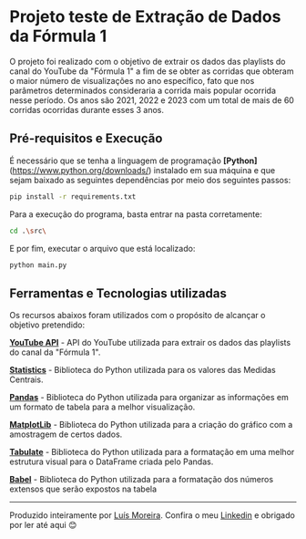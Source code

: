 # Projeto teste de Extração de Dados da Fórmula 1

O projeto foi realizado com o objetivo de extrair os dados das playlists do canal do YouTube da "Fórmula 1" a fim de se obter as corridas que obteram o maior número de visualizações no ano específico, fato que nos parâmetros determinados consideraria a corrida mais popular ocorrida nesse período. Os anos são 2021, 2022 e 2023 com um total de mais de 60 corridas ocorridas durante esses 3 anos. 

## Pré-requisitos e Execução

É necessário que se tenha a linguagem de programação **[Python]**(https://www.python.org/downloads/) instalado em sua máquina e que sejam baixado as seguintes dependências por meio dos seguintes passos:

```bash 
pip install -r requirements.txt
```

Para a execução do programa, basta entrar na pasta corretamente:

```bash 
cd .\src\
```

E por fim, executar o arquivo que está localizado:

```bash 
python main.py
```

## Ferramentas e Tecnologias utilizadas

Os recursos abaixos foram utilizados com o propósito de alcançar o objetivo pretendido:

**[YouTube API](https://developers.google.com/youtube/v3?hl=pt-br)** - API do YouTube utilizada para extrair os dados das playlists do canal da "Fórmula 1".

**[Statistics](https://docs.python.org/pt-br/dev/library/statistics.html)** - Biblioteca do Python utilizada para os valores das Medidas Centrais.

**[Pandas](https://pandas.pydata.org/docs/)** - Biblioteca do Python utilizada para organizar as informações em um formato de tabela para a melhor visualização.

**[MatplotLib](https://matplotlib.org/stable/index.html)** - Biblioteca do Python utilizada para a criação do gráfico com a amostragem de certos dados.

**[Tabulate](https://pypi.org/project/tabulate/)** - Biblioteca do Python utilizada para a formatação em uma melhor estrutura visual para o DataFrame criada pelo Pandas.

**[Babel](https://babel.pocoo.org/en/latest/api/numbers.html)** - Biblioteca do Python utilizada para a formatação dos números extensos que serão expostos na tabela

---
Produzido inteiramente por [Luís Moreira](https://github.com/Luisgsm324). Confira o meu [Linkedin](https://www.linkedin.com/in/luissoutomoreira/) e obrigado por ler até aqui 😊